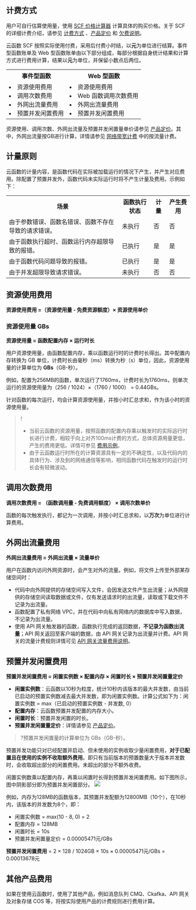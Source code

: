 


## 计费方式

用户可自行估算使用量，使用 [SCF 价格计算器](https://buy.cloud.tencent.com/price/scf/calculator) 计算具体的购买价格。关于 SCF 的详细计费介绍，请参见 [计费方式](https://cloud.tencent.com/document/product/583/12284) 、[产品定价](https://cloud.tencent.com/document/product/583/12281) 和 [欠费说明](https://cloud.tencent.com/document/product/583/12283)。

云函数 SCF 按照实际使用付费，采用后付费小时结，以**元**为单位进行结算。事件型函数账单及 Web 型函数账单由以下部分组成，每部分根据自身统计结果和计算方式进行费用计算，结果以**元**为单位，并保留小数点后两位。

<table>
	<tr>
		<th>事件型函数</th>
		<th>Web 型函数</th>
	</tr>
<td>
<li>资源使用费用 </li>
<li>调用次数费用</li>
<li>外网出流量费用</li>
<li>预置并发闲置费用</li>
</td>
<td>
<li>资源使用费用 </li>
<li>Web 函数调用次数费用</li>
<li>外网出流量费用</li>
<li>预置并发闲置费用</li>
</td>
</table>

资源使用、调用次数、外网出流量及预置并发闲置量单价请参见 [产品定价](https://cloud.tencent.com/document/product/583/12281)。其中，外网出流量按GB进行计算，详情请参见 [网络带宽计费](https://buy.cloud.tencent.com/price/idc) 中的按流量计费。


## 计量原则

云函数的计量内容，是函数代码在实际被加载运行的情况下产生，并产生对应费用。除配置了预置并发外，函数代码未实际运行时将不产生计量及费用。示例如下：

<table>
	<tr>
		<th>场景</th>
		<th>函数执行状态</th>
		<th>计量</th>
		<th>产生费用</th>
	</tr>
	<tr>
		<td>由于参数错误、函数名错误、函数不存在导致的请求错误。</td>
		<td>未执行</td>
		<td>否</td>
		<td>否</td>
	</tr>
	<tr>
		<td>由于函数执行超时、函数运行内存超限导致的报错。</td>
		<td>已执行</td>
		<td>是</td>
		<td>是</td>
	</tr>
	<tr>
		<td>由于函数代码问题导致的报错。</td>
		<td>已执行</td>
		<td>是</td>
		<td>是</td>
	</tr>
	<tr>
		<td>由于并发超限导致请求错误。</td>
		<td>未执行</td>
		<td>否</td>
		<td>否</td>
	</tr>
</table>

## 资源使用费用

**资源使用费用 =（资源使用量 - 免费资源额度）× 资源使用单价**

### 资源使用量 GBs

**资源使用量 = 函数配置内存 × 运行时长**

用户资源使用量，由函数配置内存，乘以函数运行时的计费时长得出。其中配置内存转换为 GB 单位，计费时长由毫秒（ms）转换为秒（s）单位，因此，资源使用量的计算单位为 **GBs**（GB-秒）。

例如，配置为256MB的函数，单次运行了1760ms，计费时长为1760ms，则单次运行的资源使用量为（256 / 1024）×（1760 / 1000） = 0.44GBs。

针对函数的每次运行，均会计算资源使用量，并按小时汇总求和，作为该小时的资源使用量。
>!
>- 当前云函数的资源用量，按照函数的配置内存乘以触发时的实际运行时长进行计费，相较于向上对齐100ms计费的方式，总体资源用量更低，产生的费用更低。详情可参见 [费用示例](https://cloud.tencent.com/document/product/583/12285)。
>- 由于云函数运行时所在的计算资源具有一定的不确定性，以及代码内的具体行为、涉及到的网络通信等影响，相同函数代码在触发时的运行时长会有轻微波动。

## 调用次数费用

**调用次数费用 = （函数调用量 - 免费调用额度） × 调用次数单价**

函数的每次触发执行，都记为一次调用，并按小时汇总求和，以**万次**为单位进行计算费用。


## 外网出流量费用

**外网出流量费用 = 外网出流量 × 流量单价**

用户在函数内访问外网资源时，会产生对外的流量。例如，将文件上传至外部某存储空间时：
- 代码中向外网提供的存储空间写入文件，会因发送文件产生出流量；从外网提供的存储空间读取数据或文件，仅有发送请求时的出流量，读取或下载文件不记录为出流量。
- 函数配置了私有网络 VPC，并在代码中向私有网络内的数据库中写入数据，不记录为出流量。
- 使用 API 网关触发器的函数，函数执行完成的返回数据，**不记录为函数出流量**；API 网关返回至客户端的数据，由 API 网关记录为出流量并计费。API 网关的流量计费规则详情可见 [API 网关流量费用说明](https://cloud.tencent.com/document/product/628/39300#llfy)。




## 预置并发闲置费用
**预置并发闲置费用 = 闲置实例数 × 配置内存 × 闲置时长 × 预置并发闲置量定价**

- **闲置实例数**：云函数以10秒为粒度，统计10秒内该版本的最大并发数，由当前已启动的预置实例数减去最大并发数，即为闲置实例数。计算公式如下为：闲置实例数 = max（已启动的预置实例数 - 并发数, 0）
- **配置内存**：云函数预置并发配置的内存大小。
- **闲置时长**：预置并发闲置的时长。
- **预置并发闲置量定价**：详情请参见 [产品定价](https://cloud.tencent.com/document/product/583/12281)。

>?预置并发闲置量的计算单位为 GBs（GB-秒）。


预置并发功能只对已经配置并启动、但未使用的实例收取少量闲置费用，**对于已配置且在使用的实例不收取额外费用**。即只有当前版本的预置数量大于版本并发数时，会收取超出部分的闲置费用。未超出的部分不额外收费。




闲置实例数乘以配置内存，再乘以闲置时长得到预置并发闲置费用。如下图所示，图中阴影部分即为预置并发闲置部分。
![](https://main.qcloudimg.com/raw/90cb4cc5860919efef488384b7f6120b.png)

例如，内存为128MB的函数版本，其预置并发配额为12800MB（10个），在10秒内，该版本的并发数为8个，即：
- 闲置实例数 = max(10 - 8, 0) = 2
- 配置内存 = 128MB
- 闲置时长 = 10s
- 预置并发闲置量定价 = 0.00005471元/GBs

**预置并发闲置费用** = 2 × 128 / 1024GB × 10s × 0.00005471元/GBs = 0.00013678元




## 其他产品费用

如果在使用云函数时，使用了其他产品，例如消息队列 CMQ、Ckafka、API 网关及对象存储 COS 等，将按实际使用产品的计费规则进行费用计算。
